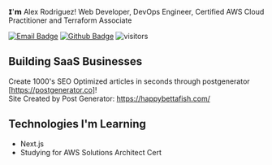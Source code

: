 𝗜'𝗺 Alex Rodriguez! Web Developer, DevOps Engineer, Certified AWS Cloud Practitioner and Terraform Associate

[![Email Badge](https://img.shields.io/badge/-Email-c14438?style=flat-square&logo=Gmail&logoColor=white&link=mailto:contact@alexrodriguez.io)](mailto:contact@alexrodriguez.io)
[![Github Badge](https://img.shields.io/badge/-Github-232323?style=flat-square&logo=Github&logoColor=white&link=https://github.com/alexrdrgz)](https://github.com/alexrdrgz)
![visitors](https://visitor-badge.laobi.icu/badge?page_id=alexrdrgz)

## Building SaaS Businesses
Create 1000's SEO Optimized articles in seconds through postgenerator [https://postgenerator.co]! </br> Site Created by Post Generator: https://happybettafish.com/

## Technologies I'm Learning
- Next.js
- Studying for AWS Solutions Architect Cert
   
